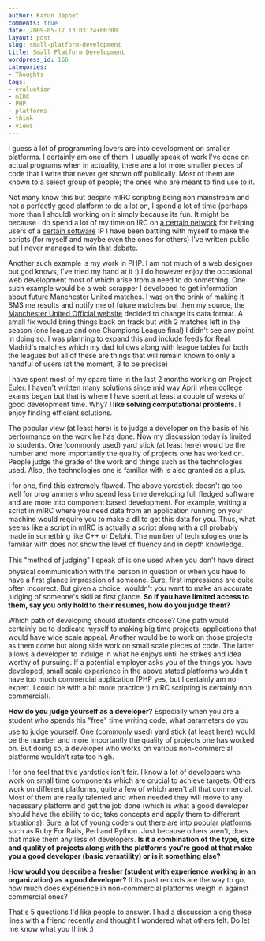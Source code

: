 ```yaml
---
author: Karun Japhet
comments: true
date: 2009-05-17 13:03:24+00:00
layout: post
slug: small-platform-development
title: Small Platform Development
wordpress_id: 166
categories:
- Thoughts
tags:
- evaluation
- mIRC
- PHP
- platforms
- think
- views
---
```


I guess a lot of programming lovers are into development on smaller platforms. I certainly am one of them. I usually speak of work I've done on actual programs when in actuality, there are a lot more smaller pieces of code that I write that never get shown off publically. Most of them are known to a select group of people; the ones who are meant to find use to it.

Not many know this but despite mIRC scripting being non mainstream and not a perfectly good platform to do a lot on, I spend a lot of time (perhaps more than I should) working on it simply because its fun. It might be because I do spend a lot of my time on IRC on [a certain network](irc://irc.msgplus.net) for helping users of a [certain software](http://msgplus.net) :P I have been battling with myself to make the scripts (for myself and maybe even the ones for others) I've written public but I never managed to win that debate.

Another such example is my work in PHP. I am not much of a web designer but god knows, I've tried my hand at it :) I do however enjoy the occasional web development most of which arise from a need to do something. One such example would be a web scrapper I developed to get information about future Manchester United matches. I was on the brink of making it SMS me results and notify me of future matches but then my source, the [Manchester United Official website](http://manutd.com) decided to change its data format. A small fix would bring things back on track but with 2 matches left in the season (one league and one Champions League final) I didn't see any point in doing so. I was planning to expand this and include feeds for Real Madrid's matches which my dad follows along with league tables for both the leagues but all of these are things that will remain known to only a handful of users (at the moment, 3 to be precise)

I have spent most of my spare time in the last 2 months working on Project Euler. I haven't written many solutions since mid way April when college exams began but that is where I have spent at least a couple of weeks of good development time. Why? **I like solving computational problems.** I enjoy finding efficient solutions.

The popular view (at least here) is to judge a developer on the basis of his performance on the work he has done. Now my discussion today is limited to students. One (commonly used) yard stick (at least here) would be the number and more importantly the quality of projects one has worked on. People judge the grade of the work and things such as the technologies used. Also, the technologies one is familiar with is also granted as a plus.

I for one, find this extremely flawed. The above yardstick doesn't go too well for programmers who spend less time developing full fledged software and are more into component based development. For example, writing a script in mIRC where you need data from an application running on your machine would require you to make a dll to get this data for you. Thus, what seems like a script in mIRC is actually a script along with a dll probably made in something like C++ or Delphi. The number of technologies one is familiar with does not show the level of fluency and in depth knowledge.

This "method of judging" I speak of is one used when you don't have direct physical communication with the person in question or when you have to have a first glance impression of someone. Sure, first impressions are quite often incorrect. But given a choice, wouldn't you want to make an accurate judging of someone's skill at first glance. **So if you have limited access to them, say you only hold to their resumes, how do you judge them?**

Which path of developing should students choose? One path would certainly be to dedicate myself to making big time projects; applications that would have wide scale appeal. Another would be to work on those projects as them come but along side work on small scale pieces of code. The latter allows a developer to indulge in what he enjoys until he strikes and idea worthy of pursuing. If a potential employer asks you of the things you have developed, small scale experience in the above stated platforms wouldn't have too much commercial application (PHP yes, but I certainly am no expert. I could be with a bit more practice :) mIRC scripting is certainly non commercial).

**How do you judge yourself as a developer?** Especially when you are a student who spends his "free" time writing code, what parameters do you use to judge yourself. One (commonly used) yard stick (at least here) would be the number and more importantly the quality of projects one has worked on. But doing so, a developer who works on various non-commercial platforms wouldn't rate too high.

I for one feel that this yardstick isn't fair. I know a lot of developers who work on small time components which are crucial to achieve targets. Others work on different platforms, quite a few of which aren't all that commercial. Most of them are really talented and when needed they will move to any necessary platform and get the job done (which is what a good developer should have the ability to do; take concepts and apply them to different situations). Sure, a lot of young coders out there are into popular platforms such as Ruby For Rails, Perl and Python. Just because others aren't, does that make them any less of developers. **Is it a combination of the type, size and quality of projects along with the platforms you're good at that make you a good developer (basic versatility) or is it something else?**

**How would you describe a fresher (student with experience working in an organization) as a good developer?** If its past records are the way to go, how much does experience in non-commercial platforms weigh in against commercial ones?

That's 5 questions I'd like people to answer. I had a discussion along these lines with a friend recently and thought I wondered what others felt. Do let me know what you think :)

